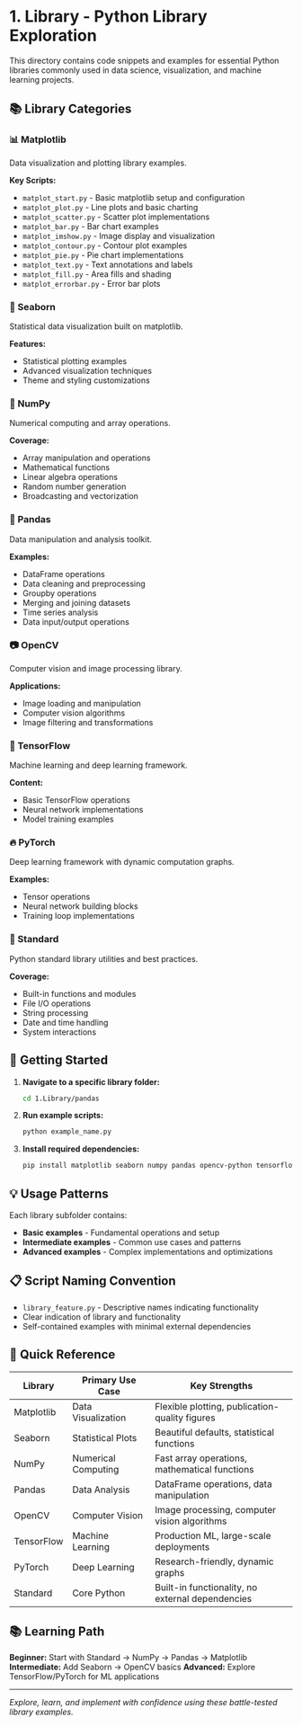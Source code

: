 # 1. Library - Python Library Exploration

This directory contains code snippets and examples for essential Python libraries commonly used in data science, visualization, and machine learning projects.

## 📚 Library Categories

### 📊 Matplotlib
Data visualization and plotting library examples.

**Key Scripts:**
- `matplot_start.py` - Basic matplotlib setup and configuration
- `matplot_plot.py` - Line plots and basic charting
- `matplot_scatter.py` - Scatter plot implementations
- `matplot_bar.py` - Bar chart examples
- `matplot_imshow.py` - Image display and visualization
- `matplot_contour.py` - Contour plot examples
- `matplot_pie.py` - Pie chart implementations
- `matplot_text.py` - Text annotations and labels
- `matplot_fill.py` - Area fills and shading
- `matplot_errorbar.py` - Error bar plots

### 🎨 Seaborn
Statistical data visualization built on matplotlib.

**Features:**
- Statistical plotting examples
- Advanced visualization techniques
- Theme and styling customizations

### 🔢 NumPy
Numerical computing and array operations.

**Coverage:**
- Array manipulation and operations
- Mathematical functions
- Linear algebra operations
- Random number generation
- Broadcasting and vectorization

### 🐼 Pandas
Data manipulation and analysis toolkit.

**Examples:**
- DataFrame operations
- Data cleaning and preprocessing
- Groupby operations
- Merging and joining datasets
- Time series analysis
- Data input/output operations

### 📷 OpenCV
Computer vision and image processing library.

**Applications:**
- Image loading and manipulation
- Computer vision algorithms
- Image filtering and transformations

### 🧠 TensorFlow
Machine learning and deep learning framework.

**Content:**
- Basic TensorFlow operations
- Neural network implementations
- Model training examples

### 🔥 PyTorch
Deep learning framework with dynamic computation graphs.

**Examples:**
- Tensor operations
- Neural network building blocks
- Training loop implementations

### 🐍 Standard
Python standard library utilities and best practices.

**Coverage:**
- Built-in functions and modules
- File I/O operations
- String processing
- Date and time handling
- System interactions

## 🚀 Getting Started

1. **Navigate to a specific library folder:**
   ```bash
   cd 1.Library/pandas
   ```

2. **Run example scripts:**
   ```bash
   python example_name.py
   ```

3. **Install required dependencies:**
   ```bash
   pip install matplotlib seaborn numpy pandas opencv-python tensorflow torch
   ```

## 💡 Usage Patterns

Each library subfolder contains:
- **Basic examples** - Fundamental operations and setup
- **Intermediate examples** - Common use cases and patterns
- **Advanced examples** - Complex implementations and optimizations

## 📋 Script Naming Convention

- `library_feature.py` - Descriptive names indicating functionality
- Clear indication of library and functionality
- Self-contained examples with minimal external dependencies

## 🔗 Quick Reference

| Library | Primary Use Case | Key Strengths |
|---------|------------------|---------------|
| Matplotlib | Data Visualization | Flexible plotting, publication-quality figures |
| Seaborn | Statistical Plots | Beautiful defaults, statistical functions |
| NumPy | Numerical Computing | Fast array operations, mathematical functions |
| Pandas | Data Analysis | DataFrame operations, data manipulation |
| OpenCV | Computer Vision | Image processing, computer vision algorithms |
| TensorFlow | Machine Learning | Production ML, large-scale deployments |
| PyTorch | Deep Learning | Research-friendly, dynamic graphs |
| Standard | Core Python | Built-in functionality, no external dependencies |

## 📚 Learning Path

**Beginner:** Start with Standard → NumPy → Pandas → Matplotlib
**Intermediate:** Add Seaborn → OpenCV basics
**Advanced:** Explore TensorFlow/PyTorch for ML applications

---

*Explore, learn, and implement with confidence using these battle-tested library examples.*
